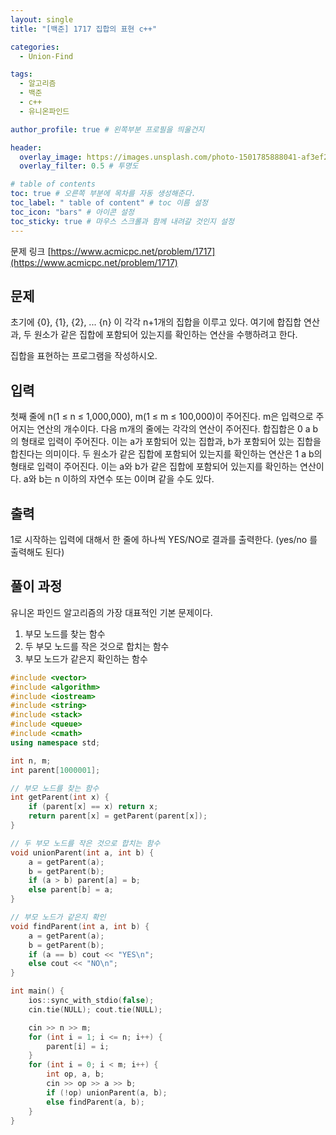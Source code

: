 ```yaml
---
layout: single
title: "[백준] 1717 집합의 표현 c++"

categories:
  - Union-Find

tags:
  - 알고리즘
  - 백준
  - c++
  - 유니온파인드

author_profile: true # 왼쪽부분 프로필을 띄울건지

header:
  overlay_image: https://images.unsplash.com/photo-1501785888041-af3ef285b470?ixlib=rb-1.2.1&ixid=eyJhcHBfaWQiOjEyMDd9&auto=format&fit=crop&w=1350&q=80
  overlay_filter: 0.5 # 투명도

# table of contents
toc: true # 오른쪽 부분에 목차를 자동 생성해준다.
toc_label: " table of content" # toc 이름 설정
toc_icon: "bars" # 아이콘 설정
toc_sticky: true # 마우스 스크롤과 함께 내려갈 것인지 설정
---
```


문제 링크 [https://www.acmicpc.net/problem/1717](https://www.acmicpc.net/problem/1717)

## 문제

초기에 {0}, {1}, {2}, ... {n} 이 각각 n+1개의 집합을 이루고 있다. 여기에 합집합 연산과, 두 원소가 같은 집합에 포함되어 있는지를 확인하는 연산을 수행하려고 한다.

집합을 표현하는 프로그램을 작성하시오.

## 입력

첫째 줄에 n(1 ≤ n ≤ 1,000,000), m(1 ≤ m ≤ 100,000)이 주어진다. m은 입력으로 주어지는 연산의 개수이다. 다음 m개의 줄에는 각각의 연산이 주어진다. 합집합은 0 a b의 형태로 입력이 주어진다. 이는 a가 포함되어 있는 집합과, b가 포함되어 있는 집합을 합친다는 의미이다. 두 원소가 같은 집합에 포함되어 있는지를 확인하는 연산은 1 a b의 형태로 입력이 주어진다. 이는 a와 b가 같은 집합에 포함되어 있는지를 확인하는 연산이다. a와 b는 n 이하의 자연수 또는 0이며 같을 수도 있다.

## 출력

1로 시작하는 입력에 대해서 한 줄에 하나씩 YES/NO로 결과를 출력한다. (yes/no 를 출력해도 된다)

## 풀이 과정

유니온 파인드 알고리즘의 가장 대표적인 기본 문제이다.

1. 부모 노드를 찾는 함수
1. 두 부모 노드를 작은 것으로 합치는 함수
1. 부모 노드가 같은지 확인하는 함수

```c++
#include <vector>
#include <algorithm>
#include <iostream>
#include <string>
#include <stack>
#include <queue>
#include <cmath>
using namespace std;

int n, m;
int parent[1000001];

// 부모 노드를 찾는 함수
int getParent(int x) {
	if (parent[x] == x) return x;
	return parent[x] = getParent(parent[x]);
}

// 두 부모 노드를 작은 것으로 합치는 함수
void unionParent(int a, int b) {
	a = getParent(a);
	b = getParent(b);
	if (a > b) parent[a] = b;
	else parent[b] = a;
}

// 부모 노드가 같은지 확인
void findParent(int a, int b) {
	a = getParent(a);
	b = getParent(b);
	if (a == b) cout << "YES\n";
	else cout << "NO\n";
}

int main() {
	ios::sync_with_stdio(false);
	cin.tie(NULL); cout.tie(NULL);

	cin >> n >> m;
	for (int i = 1; i <= n; i++) {
		parent[i] = i;
	}
	for (int i = 0; i < m; i++) {
		int op, a, b;
		cin >> op >> a >> b;
		if (!op) unionParent(a, b);
		else findParent(a, b);
	}
}
```
